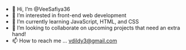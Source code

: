 - 👋 Hi, I’m @VeeSafiya36
- 👀 I’m interested in front-end web development
- 🌱 I’m currently learning JavaScript, HTML, and CSS
- 💞️ I’m looking to collaborate on upcoming projects that need an extra hand!
- 📫 How to reach me ... vdildy3@gmail.com

<!---
VeeSafiya36/VeeSafiya36 is a ✨ special ✨ repository because its `README.md` (this file) appears on your GitHub profile.
You can click the Preview link to take a look at your changes.
--->
